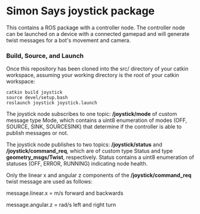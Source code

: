 # Simon Says joystick package
This contains a ROS package with a controller node. The controller node can be launched on a device with a connected gamepad and will generate twist messages for a bot's movement and camera.

### Build, Source, and Launch
Once this repository has been cloned into the src/ directory of your catkin workspace, assuming your working directory is the root of your catkin workspace:
```
catkin build joystick
source devel/setup.bash
roslaunch joystick joystick.launch
```

The joystick node subscribes to one topic: **/joystick/mode** of custom message type Mode, which contains a uint8 enumeration of modes (OFF, SOURCE, SINK, SOURCESINK) that determine if the controller is able to publish messages or not.

The joystick node publishes to two topics: **/joystick/status** and **/joystick/command_req**, which are of custom type Status and type **geometry_msgs/Twist**, respectively. Status contains a uint8 enumeration of statuses (OFF, ERROR, RUNNING) indicating node health.

Only the linear x and angular z components of the **/joystick/command_req** twist message are used as follows:

message.linear.x = m/s forward and backwards

message.angular.z = rad/s left and right turn
